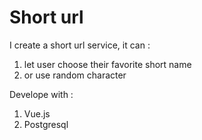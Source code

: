 # Short url

I create a short url service, it can :
1. let user choose their favorite short name
2. or use random character



Develope with :
1. Vue.js
2. Postgresql

